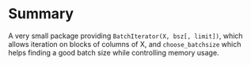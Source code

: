 # Summary 

A very small package providing `BatchIterator(X, bsz[, limit])`, which allows iteration on blocks of columns of X, and `choose_batchsize` which helps finding a good batch size while controlling memory usage.
